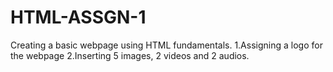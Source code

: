 
# HTML-ASSGN-1
Creating a basic webpage using HTML fundamentals.
1.Assigning a logo for the webpage
2.Inserting 5 images, 2 videos and 2 audios.

